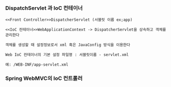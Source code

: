 ### DispatchServlet 과 IoC 컨테이너
```
<<Front Controller>>DispatcherServlet (서블릿 이름 ex;app)

<<IoC 컨테이너>>WebApplicationContext -> DispatcherServlet을 상속하고 객체를 관리한다

객체를 생성할 때 설정정보로서 xml 혹은 JavaConfig 방식을 이용한다

Web IoC 컨테이너의 기본 설정 파일명 : 서블릿이름 - servlet.xml

예: /WEB-INF/app-servlet.xml
```

### Spring WebMVC의 IoC 컨트롤러






